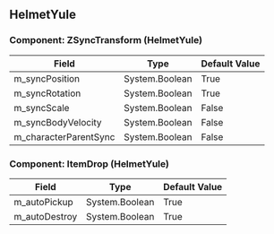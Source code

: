 ## HelmetYule

### Component: ZSyncTransform (HelmetYule)

|Field|Type|Default Value|
|-----|----|-------------|
|m_syncPosition|System.Boolean|True|
|m_syncRotation|System.Boolean|True|
|m_syncScale|System.Boolean|False|
|m_syncBodyVelocity|System.Boolean|False|
|m_characterParentSync|System.Boolean|False|

### Component: ItemDrop (HelmetYule)

|Field|Type|Default Value|
|-----|----|-------------|
|m_autoPickup|System.Boolean|True|
|m_autoDestroy|System.Boolean|True|

